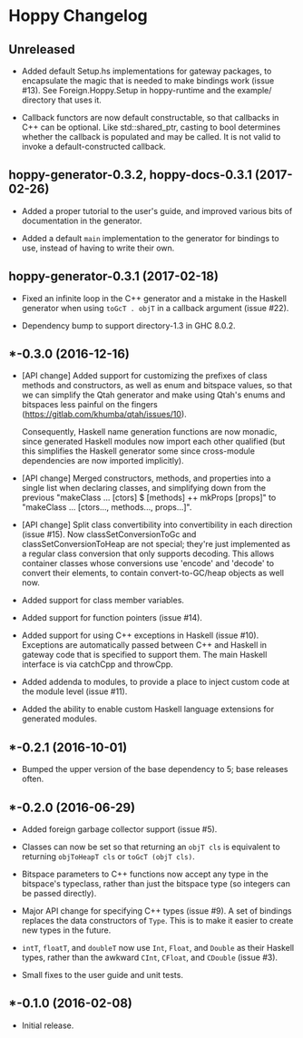 # Hoppy Changelog

## Unreleased

- Added default Setup.hs implementations for gateway packages, to encapsulate
  the magic that is needed to make bindings work (issue #13).  See
  Foreign.Hoppy.Setup in hoppy-runtime and the example/ directory that uses it.

- Callback functors are now default constructable, so that callbacks in C++ can
  be optional.  Like std::shared_ptr, casting to bool determines whether the
  callback is populated and may be called.  It is not valid to invoke a
  default-constructed callback.

## hoppy-generator-0.3.2, hoppy-docs-0.3.1 (2017-02-26)

- Added a proper tutorial to the user's guide, and improved various bits of
  documentation in the generator.

- Added a default `main` implementation to the generator for bindings to use,
  instead of having to write their own.

## hoppy-generator-0.3.1 (2017-02-18)

- Fixed an infinite loop in the C++ generator and a mistake in the Haskell
  generator when using `toGcT . objT` in a callback argument (issue #22).

- Dependency bump to support directory-1.3 in GHC 8.0.2.

## *-0.3.0 (2016-12-16)

- [API change] Added support for customizing the prefixes of class methods and
  constructors, as well as enum and bitspace values, so that we can simplify the
  Qtah generator and make using Qtah's enums and bitspaces less painful on the
  fingers (https://gitlab.com/khumba/qtah/issues/10).

  Consequently, Haskell name generation functions are now monadic, since
  generated Haskell modules now import each other qualified (but this simplifies
  the Haskell generator some since cross-module dependencies are now imported
  implicitly).

- [API change] Merged constructors, methods, and properties into a single list
  when declaring classes, and simplifying down from the previous
  "makeClass ... [ctors] $ [methods] ++ mkProps [props]" to
  "makeClass ... [ctors..., methods..., props...]".

- [API change] Split class convertibility into convertibility in each direction
  (issue #15).  Now classSetConversionToGc and classSetConversionToHeap are not
  special; they're just implemented as a regular class conversion that only
  supports decoding.  This allows container classes whose conversions use
  'encode' and 'decode' to convert their elements, to contain convert-to-GC/heap
  objects as well now.

- Added support for class member variables.

- Added support for function pointers (issue #14).

- Added support for using C++ exceptions in Haskell (issue #10).  Exceptions are
  automatically passed between C++ and Haskell in gateway code that is specified
  to support them.  The main Haskell interface is via catchCpp and throwCpp.

- Added addenda to modules, to provide a place to inject custom code at the
  module level (issue #11).

- Added the ability to enable custom Haskell language extensions for generated
  modules.

## *-0.2.1 (2016-10-01)

- Bumped the upper version of the base dependency to 5; base releases often.

## *-0.2.0 (2016-06-29)

- Added foreign garbage collector support (issue #5).

- Classes can now be set so that returning an `objT cls` is equivalent to
  returning `objToHeapT cls` or `toGcT (objT cls)`.

- Bitspace parameters to C++ functions now accept any type in the bitspace's
  typeclass, rather than just the bitspace type (so integers can be passed
  directly).

- Major API change for specifying C++ types (issue #9).  A set of bindings
  replaces the data constructors of `Type`.  This is to make it easier to create
  new types in the future.

- `intT`, `floatT`, and `doubleT` now use `Int`, `Float`, and `Double` as their
  Haskell types, rather than the awkward `CInt`, `CFloat`, and `CDouble`
  (issue #3).

- Small fixes to the user guide and unit tests.

## *-0.1.0 (2016-02-08)

- Initial release.
